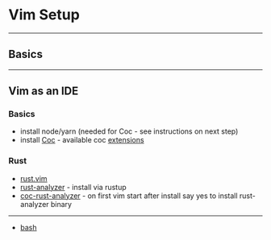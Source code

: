 # Vim Setup
---
## Basics
---
## Vim as an IDE

### Basics
- install node/yarn (needed for Coc - see instructions on next step)
- install [Coc](https://github.com/neoclide/coc.nvim) - available coc [extensions](https://github.com/neoclide/coc.nvim/wiki/Using-coc-extensions)
### Rust
- [rust.vim](https://github.com/rust-lang/rust.vim)
- [rust-analyzer](https://rust-analyzer.github.io/manual.html#rustup) - install via rustup
- [coc-rust-analyzer](https://github.com/fannheyward/coc-rust-analyzer) - on first vim start after install say yes to install rust-analyzer binary
---
- [bash](https://github.com/josa42/coc-sh)